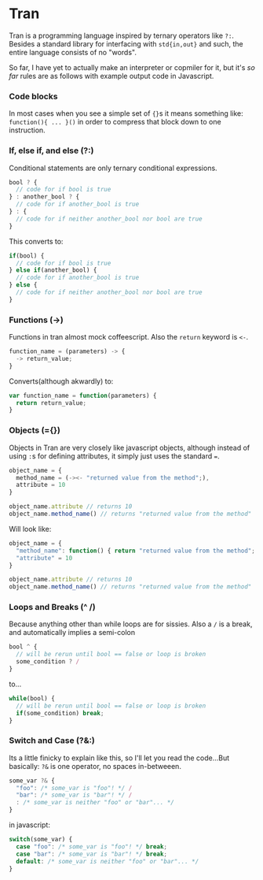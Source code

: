 Tran
====
Tran is a programming language inspired by ternary operators like `?:`. Besides a standard library for interfacing with `std{in,out}` and such, the entire language consists of no "words".

So far, I have yet to actually make an interpreter or copmiler for it, but it's *so far* rules are as follows with example output code in Javascript.

### Code blocks
In most cases when you see a simple set of `{}`s it means something like: `function(){ ... }()` in order to compress that block down to one instruction.

### If, else if, and else (?:)
Conditional statements are only ternary conditional expressions.

``` javascript
bool ? {
  // code for if bool is true
} : another_bool ? {
  // code for if another_bool is true
} : {
  // code for if neither another_bool nor bool are true
}
```
This converts to:
``` javascript
if(bool) {
  // code for if bool is true
} else if(another_bool) {
  // code for if another_bool is true
} else {
  // code for if neither another_bool nor bool are true
}
```

### Functions (->)
Functions in tran almost mock coffeescript. Also the `return` keyword is `<-`.
``` javascript
function_name = (parameters) -> {
  -> return_value;
}
```
Converts(although akwardly) to:
``` javascript
var function_name = function(parameters) {
  return return_value;
}
```

### Objects (={})
Objects in Tran are very closely like javascript objects, although instead of using `:`s for defining attributes, it simply just uses the standard `=`.
``` javascript
object_name = {
  method_name = (-><- "returned value from the method";),
  attribute = 10
}

object_name.attribute // returns 10
object_name.method_name() // returns "returned value from the method"
```
Will look like:
``` javascript
object_name = {
  "method_name": function() { return "returned value from the method"; },
  "attribute" = 10
}

object_name.attribute // returns 10
object_name.method_name() // returns "returned value from the method"
```

### Loops and Breaks (^ /)
Because anything other than while loops are for sissies. Also a `/` is a break, and automatically implies a semi-colon
``` javascript
bool ^ {
  // will be rerun until bool == false or loop is broken
  some_condition ? /
}
```
to...
``` javascript
while(bool) {
  // will be rerun until bool == false or loop is broken
  if(some_condition) break;
}
```

### Switch and Case (?&:)
Its a little finicky to explain like this, so I'll let you read the code...But basically: `?&` is one operator, no spaces in-betweeen.
``` javascript
some_var ?& {
  "foo": /* some_var is "foo"! */ /
  "bar": /* some_var is "bar"! */ /
  : /* some_var is neither "foo" or "bar"... */
}
```
in javascript:
``` javascript
switch(some_var) {
  case "foo": /* some_var is "foo"! */ break;
  case "bar": /* some_var is "bar"! */ break;
  default: /* some_var is neither "foo" or "bar"... */
}
